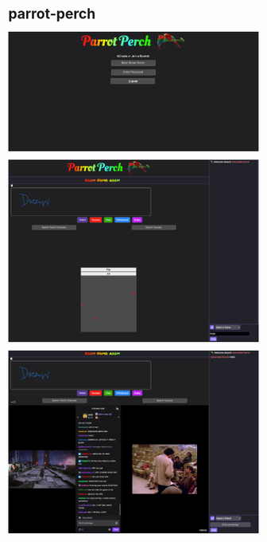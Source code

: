 # parrot-perch

!["Create Room"](https://github.com/rfll/parrot-perch/blob/main/backend/docs/Screen%20Shot%202022-12-12%20at%204.10.15%20PM.png)

!["Room and Board"](https://github.com/rfll/parrot-perch/blob/main/backend/docs/Screen%20Shot%202022-12-12%20at%204.11.29%20PM.png)

!["Everything"](https://github.com/rfll/parrot-perch/blob/main/backend/docs/Screen%20Shot%202022-12-12%20at%204.16.50%20PM.png)